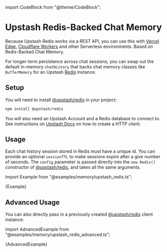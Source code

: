 
import CodeBlock from "@theme/CodeBlock";

# Upstash Redis-Backed Chat Memory

Because Upstash Redis works via a REST API, you can use this with [Vercel Edge](https://vercel.com/docs/concepts/functions/edge-functions/edge-runtime), [Cloudflare Workers](https://developers.cloudflare.com/workers/) and other Serverless environments.
Based on Redis-Backed Chat Memory.

For longer-term persistence across chat sessions, you can swap out the default in-memory `chatHistory` that backs chat memory classes like `BufferMemory` for an Upstash [Redis](https://redis.io/) instance.

## Setup

You will need to install [@upstash/redis](https://github.com/upstash/upstash-redis) in your project:

```bash npm2yarn
npm install @upstash/redis
```

You will also need an Upstash Account and a Redis database to connect to. See instructions on [Upstash Docs](https://docs.upstash.com/redis) on how to create a HTTP client.

## Usage

Each chat history session stored in Redis must have a unique id. You can provide an optional `sessionTTL` to make sessions expire after a give number of seconds.
The `config` parameter is passed directly into the `new Redis()` constructor of [@upstash/redis](https://docs.upstash.com/redis/sdks/javascriptsdk/overview), and takes all the same arguments.

import Example from "@examples/memory/upstash_redis.ts";

<CodeBlock language="typescript">{Example}</CodeBlock>

## Advanced Usage

You can also directly pass in a previously created [@upstash/redis](https://docs.upstash.com/redis/sdks/javascriptsdk/overview) client instance:

import AdvancedExample from "@examples/memory/upstash_redis_advanced.ts";

<CodeBlock language="typescript">{AdvancedExample}</CodeBlock>
